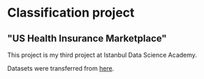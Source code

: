 # Classification project
## "US Health Insurance Marketplace"
This project is my third project at Istanbul Data Science Academy.

Datasets were transferred from [here](https://www.cms.gov/cciio/resources/data-resources/marketplace-puf).
